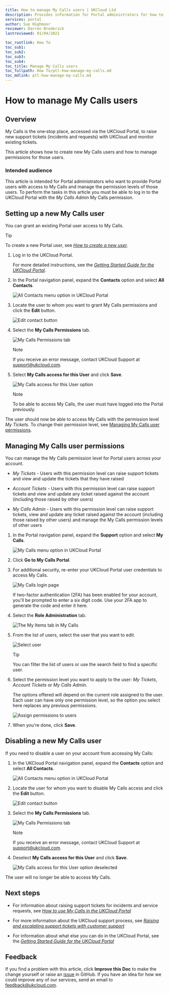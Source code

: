 ```yaml
---
title: How to manage My Calls users | UKCloud Ltd
description: Provides information for Portal administrators for how to manage My Calls users
services: portal
author: Sue Highmoor
reviewer: Darren Broderick
lastreviewed: 01/04/2021

toc_rootlink: How To
toc_sub1:
toc_sub2:
toc_sub3:
toc_sub4:
toc_title: Manage My Calls users
toc_fullpath: How To/ptl-how-manage-my-calls.md
toc_mdlink: ptl-how-manage-my-calls.md
---
```


# How to manage My Calls users

## Overview

My Calls is the one‑stop place, accessed via the UKCloud Portal, to raise new support tickets (incidents and requests) with UKCloud and monitor existing tickets.

This article shows how to create new My Calls users and how to manage permissions for those users.

### Intended audience

This article is intended for Portal administrators who want to provide Portal users with access to My Calls and manage the permission levels of those users. To perform the tasks in this article you must be able to log in to the UKCloud Portal with the *My Calls Admin* My Calls permission.

## Setting up a new My Calls user

You can grant an existing Portal user access to My Calls.

> [!TIP]
> To create a new Portal user, see [*How to create a new user*](ptl-how-create-users.md).

1. Log in to the UKCloud Portal.

    For more detailed instructions, see the [*Getting Started Guide for the UKCloud Portal*](ptl-gs.md).

2. In the Portal navigation panel, expand the **Contacts** option and select **All Contacts**.

    ![All Contacts menu option in UKCloud Portal](images/ptl-mnu-all-contacts.png)

3. Locate the user to whom you want to grant My Calls permissions and click the **Edit** button.

    ![Edit contact button](images/ptl-contact-btn-edit.png)

4. Select the **My Calls Permissions** tab.

    ![My Calls Permissions tab](images/ptl-contact-tab-mycalls-permissions.png)

    > [!NOTE]
    > If you receive an error message, contact UKCloud Support at <support@ukcloud.com>.

5. Select **My Calls access for this User** and click **Save**.

    ![My Calls access for this User option](images/ptl-contact-mycalls-access-selected.png)

    > [!NOTE]
    > To be able to access My Calls, the user must have logged into the Portal previously.

The user should now be able to access My Calls with the permission level *My Tickets*. To change their permission level, see [Managing My Calls user permissions](#managing-my-calls-user-permissions).

## Managing My Calls user permissions

You can manage the My Calls permission level for Portal users across your account.

- *My Tickets* - Users with this permission level can raise support tickets and view and update the tickets that they have raised

- *Account Tickets* - Users with this permission level can raise support tickets and view and update any ticket raised against the account (including those raised by other users)

- *My Calls Admin* - Users with this permission level can raise support tickets, view and update any ticket raised against the account (including those raised by other users) and manage the My Calls permission levels of other users

1. In the Portal navigation panel, expand the **Support** option and select **My Calls**.

    ![My Calls menu option in UKCloud Portal](images/ptl-mnu-mycalls.png)

2. Click **Go to My Calls Portal**.

3. For additional security, re-enter your UKCloud Portal user credentials to access My Calls.

    ![My Calls login page](images/ptl-mycalls-login.png)

    If two-factor authentication (2FA) has been enabled for your account, you'll be prompted to enter a six digit code. Use your 2FA app to generate the code and enter it here.

4. Select the **Role Administration** tab.

    ![The My Items tab in My Calls](images/ptl-mycalls-tab-admin.png)

5. From the list of users, select the user that you want to edit.

    ![Select user](images/ptl-mycalls-user.png)

    > [!TIP]
    > You can filter the list of users or use the search field to find a specific user.

6. Select the permission level you want to apply to the user: *My Tickets*, *Account Tickets* or *My Calls Admin*.

    The options offered will depend on the current role assigned to the user. Each user can have only one permission level, so the option you select here replaces any previous permissions.

    ![Assign permissions to users](images/ptl-mycalls-btn-roles.png)

7. When you're done, click **Save**.

## Disabling a new My Calls user

If you need to disable a user on your account from accessing My Calls:

1. In the UKCloud Portal navigation panel, expand the **Contacts** option and select **All Contacts**.

    ![All Contacts menu option in UKCloud Portal](images/ptl-mnu-all-contacts.png)

2. Locate the user for whom you want to disable My Calls access and click the **Edit** button.

    ![Edit contact button](images/ptl-contact-btn-edit.png)

3. Select the **My Calls Permissions** tab.

    ![My Calls Permissions tab](images/ptl-contact-tab-mycalls-permissions.png)

    > [!NOTE]
    > If you receive an error message, contact UKCloud Support at <support@ukcloud.com>.

4. Deselect **My Calls access for this User** and click **Save**.

    ![My Calls access for this User option deselected](images/ptl-contact-mycalls-access-deselected.png)

The user will no longer be able to access My Calls.

## Next steps

- For information about raising support tickets for incidents and service requests, see [*How to use My Calls in the UKCloud Portal*](ptl-how-use-my-calls.md)

- For more information about the UKCloud support process, see [*Raising and escalating support tickets with customer support*](ptl-ref-raise-escalate-service-request.md)

- For information about what else you can do in the UKCloud Portal, see the [*Getting Started Guide for the UKCloud Portal*](ptl-gs.md)

## Feedback

If you find a problem with this article, click **Improve this Doc** to make the change yourself or raise an [issue](https://github.com/UKCloud/documentation/issues) in GitHub. If you have an idea for how we could improve any of our services, send an email to <feedback@ukcloud.com>.
